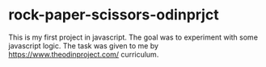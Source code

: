 # rock-paper-scissors-odinprjct
This is my first project in javascript. The goal was to experiment with some javascript logic. The task was given to me by https://www.theodinproject.com/
curriculum.
